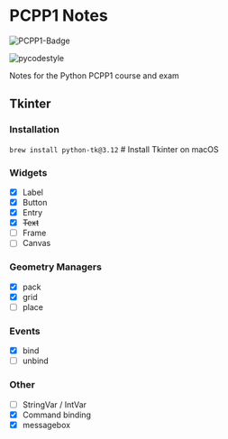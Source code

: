 # PCPP1 Notes

![PCPP1-Badge](https://images.credly.com/images/37e26478-d80c-43e8-80eb-ec492f3a26c1/image.png)

![pycodestyle](https://github.com/crmpicco/pcpp1_notes/actions/workflows/pycodestyle.yml/badge.svg)

Notes for the Python PCPP1 course and exam

## Tkinter
### Installation
`brew install python-tk@3.12` # Install Tkinter on macOS

### Widgets
- [x] Label
- [x] Button
- [x] Entry
- [x] ~~Text~~
- [ ] Frame
- [ ] Canvas

### Geometry Managers
- [x] pack
- [x] grid
- [ ] place

### Events
- [x] bind
- [ ] unbind 

### Other
- [ ] StringVar / IntVar
- [x] Command binding
- [x] messagebox
